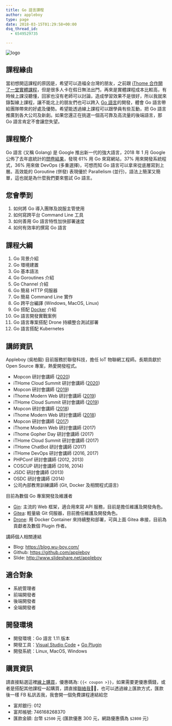 ```yaml
---
title: Go 語言課程
author: appleboy
type: page
date: 2018-03-15T01:29:58+00:00
dsq_thread_id:
  - 6549529735

---
```


![logo](https://i0.wp.com/farm1.staticflickr.com/800/40815293371_85ca0b960f_z.jpg?w=840&)

## 課程緣由

當初想開這課程的原因是，希望可以造福全台灣的朋友，之前跟 [iThome 合作開了一堂實體課程][2]，但是很多人卡在假日無法出門，再來是實體課程成本比較高，有時候上課沒聽懂，回家也沒有老師可以討論，造成學習效果不是很好，所以我就來錄製線上課程，讓不能北上的朋友們也可以跨入 [Go 語言][3]的開發，體會 Go 語言帶給團隊帶來的好處及優勢。希望能透過線上課程可以跟學員有些互動，把 Go 語言 推廣到各大公司及新創。如果您還正在挑選一個高可靠及高流量的後端語言，那 Go 語言肯定不會讓您失望。

## 課程簡介

Go 語言 (又稱 Golang) 是 Google 推出新一代的強大語言，2018 年 1 月 Google 公佈了去年底統計的[問卷結果][4]，發現 61% 用 Go 來寫網站，37% 用來開發系統程式，36% 用來做 DevOps (多重選擇)，可想而知 Go 語言可以拿來從底層寫到上層。高效能的 Goroutine (併發) 表現優於 Parallelism (並行)，語法上簡潔又簡單，這也就是為什麼我們要來嘗試 Go 語言。

## 您會學到

  1. 如何將 Go 導入團隊及說服主管使用
  2. 如何寫跨平台 Command Line 工具
  3. 如何善用 Go 語言特性加快部署速度
  4. 如何有效率的撰寫 Go 語言

## 課程大綱

  1. Go 背景介紹
  2. Go 環境建置
  3. Go 基本語法
  4. Go Goroutines 介紹
  5. Go Channel 介紹
  6. Go 簡易 HTTP 伺服器
  7. Go 簡易 Command Line 實作
  8. Go 跨平台編譯 (Windows, MacOS, Linux)
  9. Go 搭配 [Docker][5] 介紹
 10. Go 語言開發實戰案例
 11. Go 語言專案搭配 Drone 持續整合測試部署
 12. Go 語言搭配 Kubernetes

## 講師資訊

Appleboy (吳柏毅) 目前服務於聯發科技，擔任 IoT 物聯網工程師。長期貢獻於 Open Source 專案，熱愛開發程式。

* Mopcon 研討會講師 ([2020][17])
* iTHome Cloud Summit 研討會講師 ([2020][17])
* Mopcon 研討會講師 ([2019][16])
* iThome Modern Web 研討會講師 ([2019][15])
* iTHome Cloud Summit 研討會講師 ([2019][14])
* Mopcon 研討會講師 ([2018][13])
* iThome Modern Web 研討會講師 ([2018][12])
* Mopcon 研討會講師 ([2017][11])
* iThome Modern Web 研討會講師 (2017)
* iThome Gopher Day 研討會講師 (2017)
* iTHome Cloud Summit 研討會講師 (2017)
* iTHome ChatBot 研討會講師 (2017)
* iTHome DevOps 研討會講師 (2016, 2017)
* PHPConf 研討會講師 (2012, 2013)
* COSCUP 研討會講師 (2016, 2014)
* JSDC 研討會講師 (2013)
* OSDC 研討會講師 (2014)
* 公司內部教育訓練講師 (Git, Docker 及相關程式語言)

[11]: https://mopcon.org/2017/
[12]: https://modernweb.tw/2018/
[13]: https://mopcon.org/2018/
[14]: https://cloudsummit.ithome.com.tw/2019/
[15]: https://modernweb.tw/2019/
[16]: https://mopcon.org/2019/
[17]: https://cloudsummit.ithome.com.tw/2020/
[18]: https://mopcon.org/2020/

目前為數個 Go 專案開發及維護者

* [Gin][21]: 主流的 Web 框架，適合用來寫 API 服務，目前是擔任維護及開發角色。
* [Gitea][22]: 輕量級 Git 伺服器，目前擔任維護及開發角色。
* [Drone][23]: 用 Docker Container 來持續整和部署，可與上面 Gitea 串接，目前為貢獻者及數個 Plugin 作者。

[21]: https://github.com/gin-gonic/gin
[22]: https://gitea.io/zh-tw/
[23]: https://github.com/drone/drone

講師個人相關連結

* Blog: <https://blog.wu-boy.com/>
* Github: <https://github.com/appleboy>
* Slide: <http://www.slideshare.net/appleboy>

## 適合對象

* 系統管理者
* 前端開發者
* 後端開發者
* 全端開發者

## 開發環境

* 開發環境：Go 語言 1.11 版本
* 開發工具：[Visual Studio Code][9] + [Go Plugin][10]
* 開發系統：Linux, MacOS, Windows

## 購買資訊

請直接點選這裡[線上購買][31]，優惠碼為: `{{< coupon >}}`，如果需要更優惠價錢，或者是搭配其他課程一起購買，請直接[聯絡我][32]，也可以透過線上匯款方式，匯款後一樣 FB 私訊丟我，我會開一個免費課程連結給您

* 富邦銀行: 012
* 富邦帳號: 746168268370
* 匯款金額: 台幣 `$2500` 元 (匯款優惠 300 元，網路優惠價為 `$2800` 元)

[31]: https://www.udemy.com/course/golang-fight/
[32]: https://facebook.com/appleboy46

 [1]: https://www.flickr.com/photos/appleboy/40815293371/in/dateposted-public/ "Screen Shot 2018-03-14 at 11.44.48 PM"
 [2]: http://learning.ithome.com.tw/course/JjojzNh9P1N9H
 [3]: https://golang.org
 [4]: https://blog.golang.org/survey2017-results
 [5]: https://www.docker.com/
 [6]: https://github.com/gin-gonic/gin
 [7]: https://gitea.io/zh-tw/
 [8]: https://github.com/drone/drone
 [9]: https://code.visualstudio.com/
 [10]: https://github.com/Microsoft/vscode-go
 [11]: https://www.udemy.com/golang-fight/?couponCode=GOLANG2019
